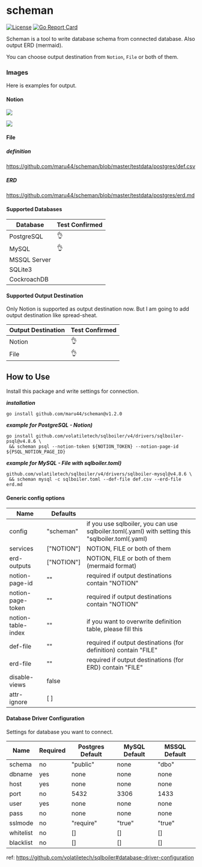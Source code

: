 # scheman

[![License](https://img.shields.io/badge/license-BSD-blue.svg)](https://github.com/maru44/scheman/blob/master/LICENSE)
[![Go Report Card](https://goreportcard.com/badge/github.com/maru44/scheman)](https://goreportcard.com/report/github.com/maru44/scheman)

Scheman is a tool to write database schema from connected database. Also output ERD (mermaid).

You can choose output destination from `Notion`, `File` or both of them.

### Images

Here is examples for output.

#### Notion

![](https://user-images.githubusercontent.com/46714011/155822065-f0f9f785-b2b1-4abd-b98b-052496dff169.png)

![](https://user-images.githubusercontent.com/46714011/155862202-77e81b99-681a-44fb-bf1c-669dae7f1f5a.png)

#### File

##### definition

https://github.com/maru44/scheman/blob/master/testdata/postgres/def.csv

##### ERD

https://github.com/maru44/scheman/blob/master/testdata/postgres/erd.md

#### Supported Databases

| Database     | Test Confirmed |
| ------------ | -------------- |
| PostgreSQL   | 👌             |
| MySQL        | 👌             |
| MSSQL Server |                |
| SQLite3      |                |
| CockroachDB  |                |

#### Supported Output Destination

Only Notion is supported as output destination now. But I am going to add output destination like spread-sheat.

| Output Destination | Test Confirmed |
| ------------------ | -------------- |
| Notion             | 👌             |
| File               | 👌             |

## How to Use

Install this package and write settings for connection.

**_installation_**

```shell: installation
go install github.com/maru44/scheman@v1.2.0
```

**_example for PostgreSQL - Notion)_**

```shell: Notion - PostgreSQL
go install github.com/volatiletech/sqlboiler/v4/drivers/sqlboiler-psql@v4.8.6 \
 && scheman psql --notion-token ${NOTION_TOKEN} --notion-page-id ${PSQL_NOTION_PAGE_ID}
```

**_example for MySQL - File with sqlboiler.toml)_**

```shell: File - MySQL
github.com/volatiletech/sqlboiler/v4/drivers/sqlboiler-mysql@v4.8.6 \
 && scheman mysql -c sqlboiler.toml --def-file def.csv --erd-file erd.md
```

#### Generic config options

| Name               | Defaults   |                                                                                                  |
| ------------------ | ---------- | ------------------------------------------------------------------------------------------------ |
| config             | "scheman"  | if you use sqlboiler, you can use sqlboiler.toml(.yaml) with setting this "sqlboiler.toml(.yaml) |
| services           | ["NOTION"] | NOTION, FILE or both of them                                                                     |
| erd-outputs        | ["NOTION"] | NOTION, FILE or both of them (mermaid format)                                                    |
| notion-page-id     | ""         | required if output destinations contain "NOTION"                                                 |
| notion-page-token  | ""         | required if output destinations contain "NOTION"                                                 |
| notion-table-index | ""         | if you want to overwrite definition table, please fill this                                      |
| def-file           | ""         | required if output destinations (for definition) contain "FILE"                                  |
| erd-file           | ""         | required if output destinations (for ERD) contain "FILE"                                         |
| disable-views      | false      |                                                                                                  |
| attr-ignore        | [ ]        |                                                                                                  |

#### Database Driver Configuration

Settings for database you want to connect.

| Name      | Required | Postgres Default | MySQL Default | MSSQL Default |
| --------- | -------- | ---------------- | ------------- | ------------- |
| schema    | no       | "public"         | none          | "dbo"         |
| dbname    | yes      | none             | none          | none          |
| host      | yes      | none             | none          | none          |
| port      | no       | 5432             | 3306          | 1433          |
| user      | yes      | none             | none          | none          |
| pass      | no       | none             | none          | none          |
| sslmode   | no       | "require"        | "true"        | "true"        |
| whitelist | no       | []               | []            | []            |
| blacklist | no       | []               | []            | []            |

ref: https://github.com/volatiletech/sqlboiler#database-driver-configuration

